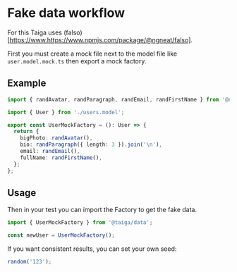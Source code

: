 # Fake data workflow

For this Taiga uses (falso)[https://www.https://www.npmjs.com/package/@ngneat/falso].

First you must create a mock file next to the model file like `user.model.mock.ts` then export a mock factory.

## Example

```ts
import { randAvatar, randParagraph, randEmail, randFirstName } from '@ngneat/falso';

import { User } from './users.model';

export const UserMockFactory = (): User => {
  return {
    bigPhoto: randAvatar(),
    bio: randParagraph({ length: 3 }).join('\n'),
    email: randEmail(),
    fullName: randFirstName(),
  };
};
```

## Usage

Then in your test you can import the Factory to get the fake data.

```ts
import { UserMockFactory } from '@taiga/data';

const newUser = UserMockFactory();
```

If you want consistent results, you can set your own seed:

```ts
random('123');
```
